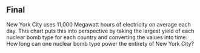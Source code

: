 ## Final

New York City uses 11,000 Megawatt hours of electricity on average each day. This chart puts this into perspective by taking the largest yield of each nuclear bomb type for each country and converting the values into time: How long can one nuclear bomb type power the entirety of New York City?